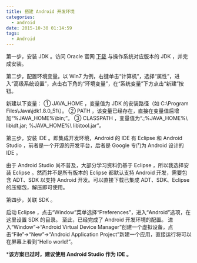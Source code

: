 ```yaml
---
title: 搭建 Android 开发环境
categories:
  - android
date: 2015-10-30 01:14:59
tags:
  - Android
---
```


第一步，安装 JDK 。访问 Oracle 官网 [下载](http://www.oracle.com/technetwork/java/javase/downloads/index-jsp-138363.html) 与操作系统对应版本的 JDK ，并完成安装。

第二步，配置环境变量。以 Win7 为例，右键单击“计算机”，选择“属性”，进入“高级系统设置”，点击右下角的“环境变量”，在“系统变量”下方点击“新建”按钮。

<!-- more -->

新建以下变量：
① JAVA_HOME ，变量值为 JDK 的安装路径（如 C:\Program Files\Java\jdk1.8.0_51\）。
② PATH ，该变量已经存在，直接在变量值后增加“%JAVA_HOME%\bin;”。
③ CLASSPATH ，变量值为“.;%JAVA_HOME%\ lib\dt.jar; %JAVA_HOME%\ lib\tool.jar”。

第三步，安装 IDE 。即集成开发环境，Android 的 IDE 有 Eclipse 和 Android Studio ，前者是一个开源的开发平台，后者是 Google 专门为 Android 设计的 IDE 。

由于 Android Studio 尚不普及，大部分学习资料仍基于 Eclipse ，所以我选择安装 Eclipse 。然而并不是所有版本的 Eclipse 都默认支持 Android 开发，需要包含 ADT、SDK 以支持 Android 开发。可以直接下载已集成 ADT、SDK、Eclipse 的压缩包，解压即可使用。

第四步，关联 SDK 。

启动 Eclipse ，点击“Window”菜单选择“Preferences”，进入“Android”选项，在这里设置 SDK 的目录。
至此，已经完成了 Android 开发环境的配置。
进入“Window”→“Android Virtual Device Manager”创建一个虚拟设备，点击“File”→“New”→“Android Application Project”新建一个应用，直接运行将可以在屏幕上看到“Hello world!”。

***该方案已过时，建议使用 Android Studio 作为 IDE 。**